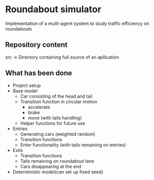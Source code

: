 # Roundabout simulator
Implementation of a multi-agent system to study traffic efficiency on roundabouts

## Repository content

src -> Directory containing full source of an apllication

## What has been done

- Project setup
- Base model
    - Car consisting of the head and tail
    - Transition function in circular motion
        - accelerate
        - brake
        - move (with tails handling)
    - Helper functions for future use
- Entries
    - Generating cars (weighted random)
    - Transition functions
    - Enter functionality (with tails remaining on entries)
- Exits
    - Transition functions
    - Tails remaining on roundabout lane
    - Cars disappearing at the end
- Deterministic model(can set up fixed seed)

